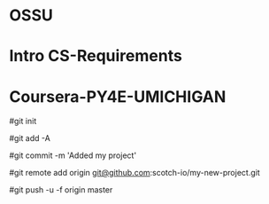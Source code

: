 # OSSU

# Intro CS-Requirements

# Coursera-PY4E-UMICHIGAN



#git init

#git add -A

#git commit -m 'Added my project'

#git remote add origin git@github.com:scotch-io/my-new-project.git

#git push -u -f origin master
